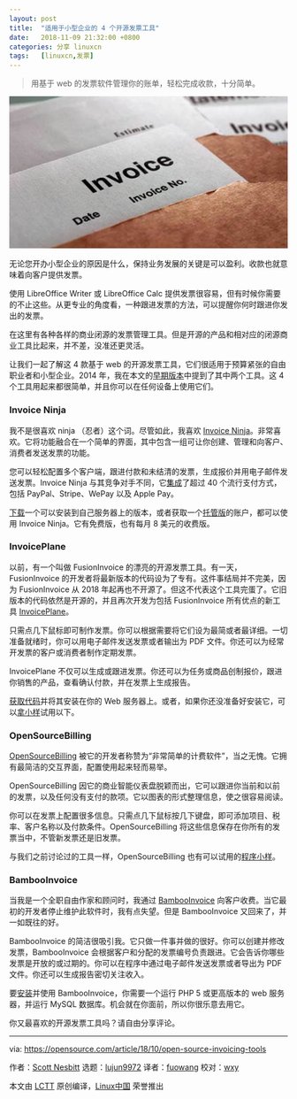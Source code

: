 ```yaml
---
layout: post
title:	"适用于小型企业的 4 个开源发票工具"
date:	2018-11-09 21:32:00 +0800 
categories:	分享 linuxcn 
tags:	[linuxcn,发票]
---
```




> 
> 用基于 web 的发票软件管理你的账单，轻松完成收款，十分简单。
> 
> 
> 


![](/Asserts/Images/album/201811/16/000139uxpxiva3ejsms3x3.jpg)


无论您开办小型企业的原因是什么，保持业务发展的关键是可以盈利。收款也就意味着向客户提供发票。


使用 LibreOffice Writer 或 LibreOffice Calc 提供发票很容易，但有时候你需要的不止这些。从更专业的角度看，一种跟进发票的方法，可以提醒你何时跟进你发出的发票。


在这里有各种各样的商业闭源的发票管理工具。但是开源的产品和相对应的闭源商业工具比起来，并不差，没准还更灵活。


让我们一起了解这 4 款基于 web 的开源发票工具，它们很适用于预算紧张的自由职业者和小型企业。2014 年，我在本文的[早期版本](https://opensource.com/business/14/9/4-open-source-invoice-tools)中提到了其中两个工具。这 4 个工具用起来都很简单，并且你可以在任何设备上使用它们。


### Invoice Ninja


我不是很喜欢 ninja （忍者）这个词。尽管如此，我喜欢 [Invoice Ninja](https://www.invoiceninja.org/)。非常喜欢。它将功能融合在一个简单的界面，其中包含一组可让你创建、管理和向客户、消费者发送发票的功能。


您可以轻松配置多个客户端，跟进付款和未结清的发票，生成报价并用电子邮件发送发票。Invoice Ninja 与其竞争对手不同，它[集成](https://www.invoiceninja.com/integrations/)了超过 40 个流行支付方式，包括 PayPal、Stripe、WePay 以及 Apple Pay。


[下载](https://github.com/invoiceninja/invoiceninja)一个可以安装到自己服务器上的版本，或者获取一个[托管版](https://www.invoiceninja.com/invoicing-pricing-plans/)的账户，都可以使用 Invoice Ninja。它有免费版，也有每月 8 美元的收费版。


### InvoicePlane


以前，有一个叫做 FusionInvoice 的漂亮的开源发票工具。有一天，FusionInvoice 的开发者将最新版本的代码设为了专有。这件事结局并不完美，因为 FusionInvoice 从 2018 年起再也不开源了。但这不代表这个工具完蛋了。它旧版本的代码依然是开源的，并且再次开发为包括 FusionInvoice 所有优点的新工具 [InvoicePlane](https://invoiceplane.com/)。


只需点几下鼠标即可制作发票。你可以根据需要将它们设为最简或者最详细。一切准备就绪时，你可以用电子邮件发送发票或者输出为 PDF 文件。你还可以为经常开发票的客户或消费者制作定期发票。


InvoicePlane 不仅可以生成或跟进发票。你还可以为任务或商品创制报价，跟进你销售的产品，查看确认付款，并在发票上生成报告。


[获取代码](https://wiki.invoiceplane.com/en/1.5/getting-started/installation)并将其安装在你的 Web 服务器上。或者，如果你还没准备好安装它，可以[拿小样](https://demo.invoiceplane.com/)试用以下。


### OpenSourceBilling


[OpenSourceBilling](http://www.opensourcebilling.org/) 被它的开发者称赞为“非常简单的计费软件”，当之无愧。它拥有最简洁的交互界面，配置使用起来轻而易举。


OpenSourceBilling 因它的商业智能仪表盘脱颖而出，它可以跟进你当前和以前的发票，以及任何没有支付的款项。它以图表的形式整理信息，使之很容易阅读。


你可以在发票上配置很多信息。只需点几下鼠标按几下键盘，即可添加项目、税率、客户名称以及付款条件。OpenSourceBilling 将这些信息保存在你所有的发票当中，不管新发票还是旧发票。


与我们之前讨论过的工具一样，OpenSourceBilling 也有可以试用的[程序小样](http://demo.opensourcebilling.org/)。


### BambooInvoice


当我是一个全职自由作家和顾问时，我通过 [BambooInvoice](https://www.bambooinvoice.net/) 向客户收费。当它最初的开发者停止维护此软件时，我有点失望。但是 BambooInvoice 又回来了，并一如既往的好。


BambooInvoice 的简洁很吸引我。它只做一件事并做的很好。你可以创建并修改发票，BambooInvoice 会根据客户和分配的发票编号负责跟进。它会告诉你哪些发票是开放的或过期的。你可以在程序中通过电子邮件发送发票或者导出为 PDF 文件。你还可以生成报告密切关注收入。


要[安装](https://sourceforge.net/projects/bambooinvoice/)并使用 BambooInvoice，你需要一个运行 PHP 5 或更高版本的 web 服务器，并运行 MySQL 数据库。机会就在你面前，所以你很乐意去用它。


你又最喜欢的开源发票工具吗？请自由分享评论。




---


via: <https://opensource.com/article/18/10/open-source-invoicing-tools>


作者：[Scott Nesbitt](https://opensource.com/users/scottnesbitt) 选题：[lujun9972](https://github.com/lujun9972) 译者：[fuowang](https://github.com/fuowang) 校对：[wxy](https://github.com/wxy)


本文由 [LCTT](https://github.com/LCTT/TranslateProject) 原创编译，[Linux中国](https://linux.cn/) 荣誉推出
